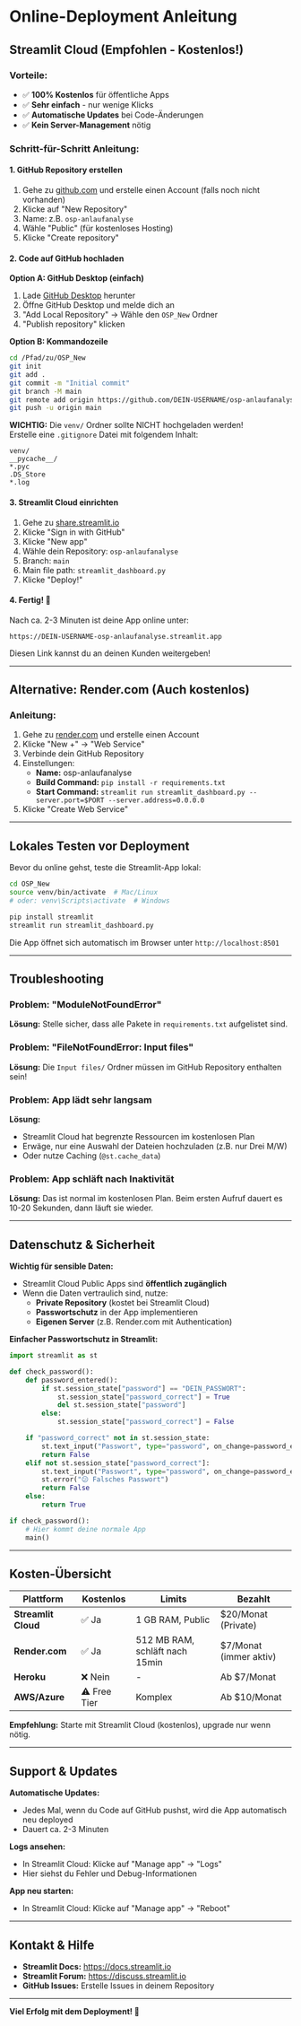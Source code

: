 # Online-Deployment Anleitung

## Streamlit Cloud (Empfohlen - Kostenlos!)

### Vorteile:
- ✅ **100% Kostenlos** für öffentliche Apps
- ✅ **Sehr einfach** - nur wenige Klicks
- ✅ **Automatische Updates** bei Code-Änderungen
- ✅ **Kein Server-Management** nötig

### Schritt-für-Schritt Anleitung:

#### 1. GitHub Repository erstellen

1. Gehe zu [github.com](https://github.com) und erstelle einen Account (falls noch nicht vorhanden)
2. Klicke auf "New Repository"
3. Name: z.B. `osp-anlaufanalyse`
4. Wähle "Public" (für kostenloses Hosting)
5. Klicke "Create repository"

#### 2. Code auf GitHub hochladen

**Option A: GitHub Desktop (einfach)**
1. Lade [GitHub Desktop](https://desktop.github.com/) herunter
2. Öffne GitHub Desktop und melde dich an
3. "Add Local Repository" → Wähle den `OSP_New` Ordner
4. "Publish repository" klicken

**Option B: Kommandozeile**
```bash
cd /Pfad/zu/OSP_New
git init
git add .
git commit -m "Initial commit"
git branch -M main
git remote add origin https://github.com/DEIN-USERNAME/osp-anlaufanalyse.git
git push -u origin main
```

**WICHTIG:** Die `venv/` Ordner sollte NICHT hochgeladen werden!  
Erstelle eine `.gitignore` Datei mit folgendem Inhalt:
```
venv/
__pycache__/
*.pyc
.DS_Store
*.log
```

#### 3. Streamlit Cloud einrichten

1. Gehe zu [share.streamlit.io](https://share.streamlit.io)
2. Klicke "Sign in with GitHub"
3. Klicke "New app"
4. Wähle dein Repository: `osp-anlaufanalyse`
5. Branch: `main`
6. Main file path: `streamlit_dashboard.py`
7. Klicke "Deploy!"

#### 4. Fertig! 🎉

Nach ca. 2-3 Minuten ist deine App online unter:
```
https://DEIN-USERNAME-osp-anlaufanalyse.streamlit.app
```

Diesen Link kannst du an deinen Kunden weitergeben!

---

## Alternative: Render.com (Auch kostenlos)

### Anleitung:

1. Gehe zu [render.com](https://render.com) und erstelle einen Account
2. Klicke "New +" → "Web Service"
3. Verbinde dein GitHub Repository
4. Einstellungen:
   - **Name:** osp-anlaufanalyse
   - **Build Command:** `pip install -r requirements.txt`
   - **Start Command:** `streamlit run streamlit_dashboard.py --server.port=$PORT --server.address=0.0.0.0`
5. Klicke "Create Web Service"

---

## Lokales Testen vor Deployment

Bevor du online gehst, teste die Streamlit-App lokal:

```bash
cd OSP_New
source venv/bin/activate  # Mac/Linux
# oder: venv\Scripts\activate  # Windows

pip install streamlit
streamlit run streamlit_dashboard.py
```

Die App öffnet sich automatisch im Browser unter `http://localhost:8501`

---

## Troubleshooting

### Problem: "ModuleNotFoundError"
**Lösung:** Stelle sicher, dass alle Pakete in `requirements.txt` aufgelistet sind.

### Problem: "FileNotFoundError: Input files"
**Lösung:** Die `Input files/` Ordner müssen im GitHub Repository enthalten sein!

### Problem: App lädt sehr langsam
**Lösung:** 
- Streamlit Cloud hat begrenzte Ressourcen im kostenlosen Plan
- Erwäge, nur eine Auswahl der Dateien hochzuladen (z.B. nur Drei M/W)
- Oder nutze Caching (`@st.cache_data`)

### Problem: App schläft nach Inaktivität
**Lösung:** Das ist normal im kostenlosen Plan. Beim ersten Aufruf dauert es 10-20 Sekunden, dann läuft sie wieder.

---

## Datenschutz & Sicherheit

**Wichtig für sensible Daten:**
- Streamlit Cloud Public Apps sind **öffentlich zugänglich**
- Wenn die Daten vertraulich sind, nutze:
  - **Private Repository** (kostet bei Streamlit Cloud)
  - **Passwortschutz** in der App implementieren
  - **Eigenen Server** (z.B. Render.com mit Authentication)

**Einfacher Passwortschutz in Streamlit:**
```python
import streamlit as st

def check_password():
    def password_entered():
        if st.session_state["password"] == "DEIN_PASSWORT":
            st.session_state["password_correct"] = True
            del st.session_state["password"]
        else:
            st.session_state["password_correct"] = False

    if "password_correct" not in st.session_state:
        st.text_input("Passwort", type="password", on_change=password_entered, key="password")
        return False
    elif not st.session_state["password_correct"]:
        st.text_input("Passwort", type="password", on_change=password_entered, key="password")
        st.error("😕 Falsches Passwort")
        return False
    else:
        return True

if check_password():
    # Hier kommt deine normale App
    main()
```

---

## Kosten-Übersicht

| Plattform | Kostenlos | Limits | Bezahlt |
|-----------|-----------|--------|---------|
| **Streamlit Cloud** | ✅ Ja | 1 GB RAM, Public | $20/Monat (Private) |
| **Render.com** | ✅ Ja | 512 MB RAM, schläft nach 15min | $7/Monat (immer aktiv) |
| **Heroku** | ❌ Nein | - | Ab $7/Monat |
| **AWS/Azure** | ⚠️ Free Tier | Komplex | Ab $10/Monat |

**Empfehlung:** Starte mit Streamlit Cloud (kostenlos), upgrade nur wenn nötig.

---

## Support & Updates

**Automatische Updates:**
- Jedes Mal, wenn du Code auf GitHub pushst, wird die App automatisch neu deployed
- Dauert ca. 2-3 Minuten

**Logs ansehen:**
- In Streamlit Cloud: Klicke auf "Manage app" → "Logs"
- Hier siehst du Fehler und Debug-Informationen

**App neu starten:**
- In Streamlit Cloud: Klicke auf "Manage app" → "Reboot"

---

## Kontakt & Hilfe

- **Streamlit Docs:** https://docs.streamlit.io
- **Streamlit Forum:** https://discuss.streamlit.io
- **GitHub Issues:** Erstelle Issues in deinem Repository

---

**Viel Erfolg mit dem Deployment! 🚀**


